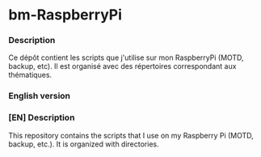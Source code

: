 bm-RaspberryPi
===

### Description
Ce dépôt contient les scripts que j'utilise sur mon RaspberryPi (MOTD, backup, etc). Il est organisé avec des répertoires correspondant aux thématiques.

### English version

### [EN] Description
This repository contains the scripts that I use on my Raspberry Pi (MOTD, backup, etc.). It is organized with directories.